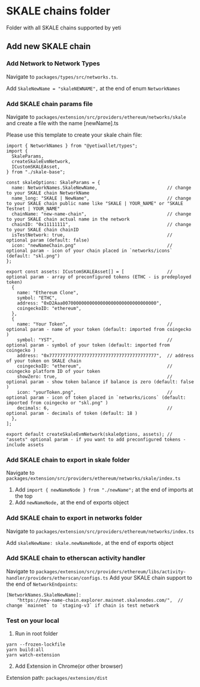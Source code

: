 # SKALE chains folder

Folder with all SKALE chains supported by yeti


## Add new SKALE chain
### Add Network to Network Types

Navigate to `packages/types/src/networks.ts`.

Add `SkaleNewName = "skaleNEWNAME",` at the end of enum `NetworkNames`


### Add SKALE chain params file

Navigate to `packages/extension/src/providers/ethereum/networks/skale` and create a file with the name [newName].ts

Please use this template to create your skale chain file:

```
import { NetworkNames } from "@yetiwallet/types";
import {
  SkaleParams,
  createSkaleEvmNetwork,
  ICustomSKALEAsset,
} from "./skale-base";

const skaleOptions: SkaleParams = {
  name: NetworkNames.SkaleNewName,                          // change to your SKALE chain NetworkName
  name_long: "SKALE | NewName",                             // change to your SKALE chain public name like "SKALE | YOUR_NAME" or "SKALE Testnet | YOUR_NAME"
  chainName: "new-name-chain",                              // change to your SKALE chain actual name in the network
  chainID: "0x11111111",                                    // change to your SKALE chain chainID
  isTestNetwork: true,                                      // optional param (default: false)
  icon: "newNameChain.png"                                  // optional param - icon of your chain placed in `networks/icons` (default: "skl.png")
};

export const assets: ICustomSKALEAsset[] = [                // optional param - array of preconfigured tokens (ETHC - is predeployed token)
  {
    name: "Ethereum Clone",
    symbol: "ETHC",
    address: "0xD2Aaa00700000000000000000000000000000000",
    coingeckoID: "ethereum",
  },
  {
    name: "Your Token",                                     // optional param - name of your token (default: imported from coingecko )
    symbol: "YST",                                          // optional param - symbol of your token (default: imported from coingecko ) 
    address: "0x7777777777777777777777777777777777777777",  // address of your token on SKALE chain
    coingeckoID: "ethereum",                                // coingecko platform ID of your token
    showZero: true,                                         // optional param - show token balance if balance is zero (default: false )
    icon: "yourToken.png",                                  // optional param - icon of token placed in `networks/icons` (default: imported from coingecko or "skl.png" )
    decimals: 6,                                            // optional param - decimals of token (default: 18 )
  },
];

export default createSkaleEvmNetwork(skaleOptions, assets); // "assets" optional param - if you want to add preconfigured tokens - include assets

```


### Add SKALE chain to export in skale folder

Navigate to `packages/extension/src/providers/ethereum/networks/skale/index.ts`

1. Add `import { newNameNode } from "./newName";` at the end of imports at the top
2. Add `newNameNode,` at the end of exports object


### Add SKALE chain to export in networks folder

Navigate to `packages/extension/src/providers/ethereum/networks/index.ts`

Add `skaleNewName: skale.newNameNode,` at the end of exports object


### Add SKALE chain to etherscan activity handler

Navigate to `packages/extension/src/providers/ethereum/libs/activity-handler/providers/etherscan/configs.ts`
Add your SKALE chain support to the end of `NetworkEndpoints`:
```
[NetworkNames.SkaleNewName]:
    "https://new-name-chain.explorer.mainnet.skalenodes.com/",  // change `mainnet` to `staging-v3` if chain is test network
```


### Test on your local

1. Run in root folder
```
yarn --frozen-lockfile
yarn build:all
yarn watch-extension
```
2. Add Extension in Chrome(or other browser)

Extension path: `packages/extension/dist`
